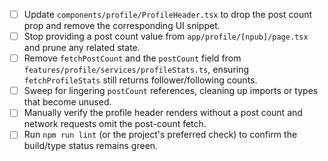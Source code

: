 - [ ] Update `components/profile/ProfileHeader.tsx` to drop the post count prop and remove the corresponding UI snippet.
- [ ] Stop providing a post count value from `app/profile/[npub]/page.tsx` and prune any related state.
- [ ] Remove `fetchPostCount` and the `postCount` field from `features/profile/services/profileStats.ts`, ensuring `fetchProfileStats` still returns follower/following counts.
- [ ] Sweep for lingering `postCount` references, cleaning up imports or types that become unused.
- [ ] Manually verify the profile header renders without a post count and network requests omit the post-count fetch.
- [ ] Run `npm run lint` (or the project's preferred check) to confirm the build/type status remains green.
